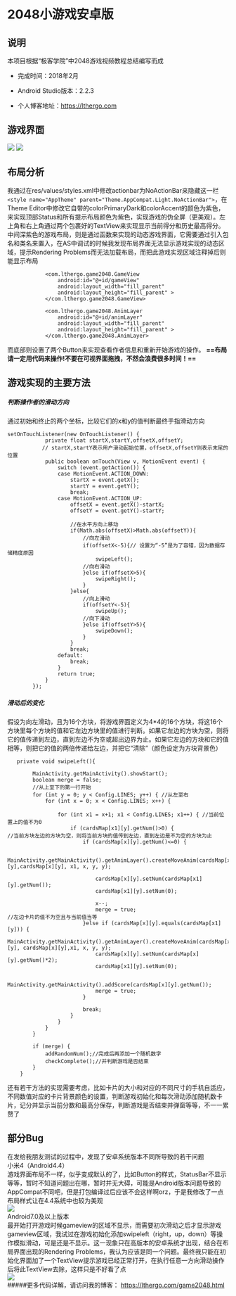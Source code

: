 # 2048小游戏安卓版

## 说明

本项目根据“极客学院”中2048游戏视频教程总结编写而成

+ 完成时间：2018年2月

+ Android Studio版本：2.2.3

+ 个人博客地址：https://lthergo.com



## 游戏界面
![](README.res/display1.png)  ![](README.res/display2.png)


## 布局分析
我通过在res/values/styles.xml中修改actionbar为NoActionBar来隐藏这一栏`<style name="AppTheme" parent="Theme.AppCompat.Light.NoActionBar">`，在Theme Editor中修改它自带的colorPrimaryDark和colorAccent的颜色为紫色，来实现顶部Status和所有提示布局颜色为紫色，实现游戏的伪全屏（更美观）。左上角和右上角通过两个包裹好的TextView来实现显示当前得分和历史最高得分。中间深紫色的游戏布局，则是通过函数来实现的动态游戏界面，它需要通过引入包名和类名来置入，在AS中调试的时候我发现布局界面无法显示游戏实现的动态区域，提示Rendering Problems而无法加载布局，而把此游戏实现区域注释掉后则能显示布局
```
            <com.lthergo.game2048.GameView
                android:id="@+id/gameView"
                android:layout_width="fill_parent"
                android:layout_height="fill_parent" >
            </com.lthergo.game2048.GameView>

            <com.lthergo.game2048.AnimLayer
                android:id="@+id/animLayer"
                android:layout_width="fill_parent"
                android:layout_height="fill_parent" >
            </com.lthergo.game2048.AnimLayer>

```
而底部则设置了两个Button来实现查看作者信息和重新开始游戏的操作。
**==布局请一定用代码来操作!不要在可视界面拖拽，不然会浪费很多时间！==**

## 游戏实现的主要方法
##### 判断操作者的滑动方向
通过初始和终止的两个坐标，比较它们的x和y的值判断最终手指滑动方向
```
setOnTouchListener(new OnTouchListener() {       
            private float startX,startY,offsetX,offsetY;        
           // startX,startY表示用户滑动起始位置，offsetX,offsetY则表示末尾的位置  
            public boolean onTouch(View v, MotionEvent event) {
                switch (event.getAction()) {
                case MotionEvent.ACTION_DOWN:
                    startX = event.getX();
                    startY = event.getY();
                    break;
                case MotionEvent.ACTION_UP:
                    offsetX = event.getX()-startX;
                    offsetY = event.getY()-startY;

                    //在水平方向上移动
                    if(Math.abs(offsetX)>Math.abs(offsetY)){
                        //向左滑动
                        if(offsetX<-5){// 设置为“-5”是为了容错，因为数据存储精度原因
                            swipeLeft();
                        //向右滑动
                        }else if(offsetX>5){
                            swipeRight();
                        }
                    }else{
                        //向上滑动
                        if(offsetY<-5){
                            swipeUp();
                        //向下滑动
                        }else if(offsetY>5){
                            swipeDown();
                        }
                    }
                    break;
                default:
                    break;
                }
                return true;
            }
        });
```
##### 滑动后的变化
假设为向左滑动，且为16个方块，将游戏界面定义为4*4的16个方块，将这16个方块里每个方块的值和它左边方块里的值进行判断。如果它左边的方块为空，则将它的值传递到左边，直到左边不为空或超出边界为止。如果它左边的方块和它的值相等，则把它的值的两倍传递给左边，并把它“清除”（颜色设定为方块背景色）
```
   private void swipeLeft(){

        MainActivity.getMainActivity().showStart();
        boolean merge = false;
        //从上至下的第一行开始
        for (int y = 0; y < Config.LINES; y++) { //从左至右
            for (int x = 0; x < Config.LINES; x++) {

                for (int x1 = x+1; x1 < Config.LINES; x1++) { //当前位置上的值不为0
                    if (cardsMap[x1][y].getNum()>0) {
//当前方块左边的方块为空，则将当前方块的值传到左边，直到左边是不为空的方块为止
                        if (cardsMap[x][y].getNum()<=0) {

                            MainActivity.getMainActivity().getAnimLayer().createMoveAnim(cardsMap[x1][y],cardsMap[x][y], x1, x, y, y);

                            cardsMap[x][y].setNum(cardsMap[x1][y].getNum());
                            cardsMap[x1][y].setNum(0);

                            x--;
                            merge = true;
//左边卡片的值不为空且与当前值当等
                        }else if (cardsMap[x][y].equals(cardsMap[x1][y])) {
                            MainActivity.getMainActivity().getAnimLayer().createMoveAnim(cardsMap[x1][y], cardsMap[x][y],x1, x, y, y);
                            cardsMap[x][y].setNum(cardsMap[x][y].getNum()*2);
                            cardsMap[x1][y].setNum(0);

                            MainActivity.getMainActivity().addScore(cardsMap[x][y].getNum());
                            merge = true;
                        }

                        break;
                    }
                }
            }
        }

        if (merge) {
            addRandomNum();//完成后再添加一个随机数字
            checkComplete();//并判断游戏是否结束
        }
    }
```
还有若干方法的实现需要考虑，比如卡片的大小和对应的不同尺寸的手机自适应，不同数值对应的卡片背景颜色的设置，判断游戏初始化和每次滑动添加随机数卡片，记分并显示当前分数和最高分保存，判断游戏是否结束并弹窗等等，不一一累赘了
## 部分Bug
在发给我朋友测试的过程中，发现了安卓系统版本不同所导致的若干问题  
小米4（Android4.4）  
游戏界面布局不一样，似乎变成默认的了，比如Button的样式，StatusBar不显示等等，暂时不知道问题出在哪，暂时并无大碍，可能是Android版本问题导致的AppCompat不同吧，但是打包编译过后应该不会这样啊orz，于是我修改了一点布局样式让在4.4系统中也较为美观  
![](README.res/bug1.png)  
Android7.0及以上版本  
最开始打开游戏时候gameview的区域不显示，而需要初次滑动之后才显示游戏gameview区域，我试过在游戏初始化添加swipeleft（right，up，down）等操作模拟滑动，可是还是不显示。这一现象只在高版本的安卓系统才出现，结合在布局界面出现的Rendering Problems，我认为应该是同一个问题。最终我只能在初始化界面加了一个TextView提示游戏已经正常打开，在执行任意一方向滑动操作后将此TextView去除，这样只是不好看了点  
![](README.res/bug2.png)  
#####更多代码详解，请访问我的博客：
https://lthergo.com/game2048.html

